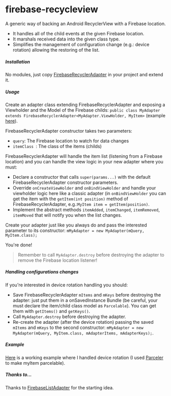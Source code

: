 # firebase-recycleview

A generic way of backing an Android RecyclerView with a Firebase location.
- It handles all of the child events at the given Firebase location.
- It marshals received data into the given class type.
- Simplifies the management of configuration change (e.g.: device rotation) allowing the restoring of the list.
  
##### Installation
No modules, just copy [FirebaseRecyclerAdapter](https://github.com/mmazzarolo/firebase-recycleview/blob/master/app/src/main/java/com/example/matteo/firebase_recycleview/FirebaseRecyclerAdapter.java) in your project and extend it.
  
##### Usage
Create an adapter class extending FirebaseRecyclerAdapter and exposing a Viewholder and the Model of the Firebase childs:
`public class MyAdapter extends FirebaseRecyclerAdapter<MyAdapter.ViewHolder, MyItem>` (example [here](https://github.com/mmazzarolo/firebase-recycleview/blob/master/app/src/main/java/com/example/matteo/firebase_recycleview/MyAdapter.java)).
  
FirebaseRecyclerAdapter constructor takes two parameters:
- `query`: The Firebase location to watch for data changes
- `itemClass `: The class of the items (childs)
  
FirebaseRecyclerAdapter will handle the item list (listening from a Firebase location) and you can handle the view logic in your new adapter where you must:
- Declare a constructor that calls `super(params...)` with the default FirebaseRecyclerAdapter constructor parameters.
- Override `onCreateViewHolder` and `onBindViewHolder` and handle your viewholder logic here like a classic adapter (in `onBindViewHolder` you can get the item with the `getItem(int position)` method of FirebaseRecyclerAdapter, e.g.:`MyItem item = getItem(position)`.
- Implement the abstract methods `itemAdded`, `itemChanged`, `itemRemoved`, `itemMoved` that will notify you when the list changes.
  
Create your adapter just like you always do and pass the interested parameter to its constructor:
`mMyAdapter = new MyAdapter(mQuery, MyItem.class);`
  
You're done!
  
> Remember to call `MyAdapter.destroy` before destroying the adapter to remove the Firebase location listener!
  
##### Handling configurations changes
If you're interested in device rotation handling you should:
- Save FirebaseRecyclerAdapter `mItems` and `mKeys` before destroying the adapter: just put them in a onSavedInstance Bundle (be careful, your must declare the item/child class model as `Parcelable`). You can get them with `getItems()` and `getKeys()`.
- Call `MyAdapter.destroy` before destroying the adapter.
- Re-create the adapter (after the device rotation) passing the saved `mItems` and `mKeys` to the second constructor: `mMyAdapter = new MyAdapter(mQuery, MyItem.class, mAdapterItems, mAdapterKeys);`.
  
##### Example
[Here](https://github.com/mmazzarolo/firebase-recycleview/tree/master/app/src/main/java/com/example/matteo/firebase_recycleview) is a working example where I handled device rotation (I used [Parceler](https://github.com/johncarl81/parceler) to make myItem parcelable).

##### Thanks to...
Thanks to [FirebaseListAdapter](https://github.com/firebase/AndroidChat/blob/master/app/src/main/java/com/firebase/androidchat/FirebaseListAdapter.java) for the starting idea.
